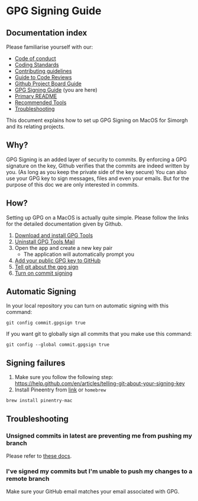 # GPG Signing Guide

## Documentation index

Please familiarise yourself with our:

- [Code of conduct](https://github.com/bbc/simorgh/blob/latest/.github/CODE_OF_CONDUCT.md)
- [Coding Standards](https://github.com/bbc/simorgh/blob/latest/docs/Coding-Standards/README.md)
- [Contributing guidelines](https://github.com/bbc/simorgh/blob/latest/CONTRIBUTING.md)
- [Guide to Code Reviews](https://github.com/bbc/simorgh/blob/latest/docs/Code-Reviews.md)
- [Github Project Board Guide](https://github.com/bbc/simorgh/blob/latest/docs/Project-Board-Guide.md)
- [GPG Signing Guide](docs/GPG-Signing-Guide.md) (you are here)
- [Primary README](https://github.com/bbc/simorgh/blob/latest/README.md)
- [Recommended Tools](https://github.com/bbc/simorgh/blob/latest/docs/Recommended-Tools.md)
- [Troubleshooting](https://github.com/bbc/simorgh/blob/latest/docs/Troubleshooting.md)

This document explains how to set up GPG Signing on MacOS for Simorgh and its relating projects.

## Why?

GPG Signing is an added layer of security to commits. By enforcing a GPG signature on the key, Github verifies that the commits are indeed written by you. (As long as you keep the private side of the key secure)
You can also use your GPG key to sign messages, files and even your emails. But for the purpose of this doc we are only interested in commits.

## How?

Setting up GPG on a MacOS is actually quite simple. Please follow the links for the detailed documentation given by Github.

1. [Download and install GPG Tools](https://gpgtools.org/)
2. [Uninstall GPG Tools Mail](https://gpgtools.tenderapp.com/kb/faq/uninstall-gpg-suite#2-uninstall-gpgmail)
3. Open the app and create a new key pair
   - The application will automatically prompt you
4. [Add your public GPG key to GitHub](https://help.github.com/en/articles/adding-a-new-gpg-key-to-your-github-account)
5. [Tell git about the gpg sign](https://help.github.com/en/articles/telling-git-about-your-signing-key)
6. [Turn on commit signing](https://help.github.com/en/articles/signing-commits)

## Automatic Signing

In your local repository you can turn on automatic signing with this command:

```
git config commit.gpgsign true
```

If you want git to globally sign all commits that you make use this command:

```
git config --global commit.gpgsign true
```

## Signing failures

1. Make sure you follow the following step: https://help.github.com/en/articles/telling-git-about-your-signing-key
2. Install Pineentry from [link](https://www.gnupg.org/related_software/pinentry/index.en.html) or `homebrew`

```
brew install pinentry-mac
```

## Troubleshooting

### Unsigned commits in latest are preventing me from pushing my branch

Please refer to [these docs](https://github.com/bbc/simorgh/blob/latest/docs/Troubleshooting.md#unsigned-commits-in-latest-are-preventing-me-from-pushing-my-branch).

### I've signed my commits but I'm unable to push my changes to a remote branch

Make sure your GitHub email matches your email associated with GPG.
